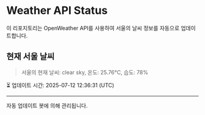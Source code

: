 
# Weather API Status

이 리포지토리는 OpenWeather API를 사용하여 서울의 날씨 정보를 자동으로 업데이트합니다.

## 현재 서울 날씨
> 서울의 현재 날씨: clear sky, 온도: 25.76°C, 습도: 78%

⏳ 업데이트 시간: 2025-07-12 12:36:31 (UTC)

---
자동 업데이트 봇에 의해 관리됩니다.
